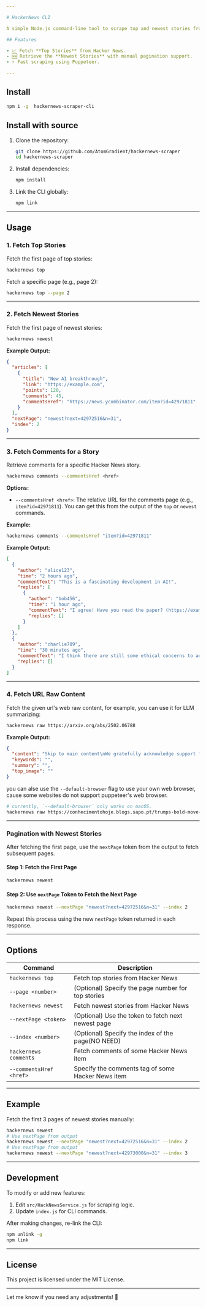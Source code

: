 ```yaml
---

# HackerNews CLI

A simple Node.js command-line tool to scrape top and newest stories from [Hacker News](https://news.ycombinator.com).

## Features

- 📈 Fetch **Top Stories** from Hacker News.
- 🆕 Retrieve the **Newest Stories** with manual pagination support.
- ⚡ Fast scraping using Puppeteer.

---
```


## Install

```bash
npm i -g  hackernews-scraper-cli
```


## Install with source

1. Clone the repository:

   ```bash
   git clone https://github.com/AtomGradient/hackernews-scraper
   cd hackernews-scraper
   ```

2. Install dependencies:

   ```bash
   npm install
   ```

3. Link the CLI globally:

   ```bash
   npm link
   ```

---

## Usage

### 1. **Fetch Top Stories**

Fetch the first page of top stories:

```bash
hackernews top
```

Fetch a specific page (e.g., page 2):

```bash
hackernews top --page 2
```

---

### 2. **Fetch Newest Stories**

Fetch the first page of newest stories:

```bash
hackernews newest
```

**Example Output:**

```json
{
  "articles": [
    {
      "title": "New AI breakthrough",
      "link": "https://example.com",
      "points": 120,
      "comments": 45,
      "commentsHref": "https://news.ycombinator.com/item?id=42971811"
    }
  ],
  "nextPage": "newest?next=42972516&n=31",
  "index": 2
}
```

---


### 3. **Fetch Comments for a Story**

Retrieve comments for a specific Hacker News story.

```bash
hackernews comments --commentsHref <href>
```

**Options:**

- `--commentsHref <href>`: The relative URL for the comments page (e.g., `item?id=42971811`). You can get this from the output of the `top` or `newest` commands.

**Example:**

```bash
hackernews comments --commentsHref "item?id=42971811"
```

**Example Output:**

```json
[
  {
    "author": "alice123",
    "time": "2 hours ago",
    "commentText": "This is a fascinating development in AI!",
    "replies": [
      {
        "author": "bob456",
        "time": "1 hour ago",
        "commentText": "I agree! Have you read the paper? (https://example.com/paper)",
        "replies": []
      }
    ]
  },
  {
    "author": "charlie789",
    "time": "30 minutes ago",
    "commentText": "I think there are still some ethical concerns to address.",
    "replies": []
  }
]
```

---


### 4. **Fetch URL Raw Content**

Fetch the given url's web raw content, for example, you can use it for LLM summarizing:

```bash
hackernews raw https://arxiv.org/abs/2502.06788
```

**Example Output:**

```json
{
  "content": "Skip to main content\nWe gratefully acknowledge support from the Simons Foundation, member institutions, and all contributors.\nDonate\n>\ncs\n>\narXiv:2502.06788\n\nHelp | Advanced Search\n\nAll fields\nTitle\nAuthor\nAbstract\nComments\nJournal reference\nACM classification\nMSC classification\nReport number\narXiv identifier\nDOI\nORCID\narXiv author ID\nHelp pages\nFull text\nSearch\nComputer Science > Computer Vision and Pattern Recognition\n[Submitted on 10 Feb 2025]\nEVEv2: Improved Baselines for Encoder-Free Vision-Language Models\nHaiwen Diao, Xiaotong Li, Yufeng Cui, Yueze Wang, Haoge Deng, Ting Pan, Wenxuan Wang, Huchuan Lu, Xinlong Wang\nExisting encoder-free vision-language models (VLMs) are rapidly narrowing the performance gap with their encoder-based counterparts, highlighting the promising potential for unified multimodal systems with structural simplicity and efficient deployment. We systematically clarify the performance gap between VLMs using pre-trained vision encoders, discrete tokenizers, and minimalist visual layers from scratch, deeply excavating the under-examined characteristics of encoder-free VLMs. We develop efficient strategies for encoder-free VLMs that rival mainstream encoder-based ones. After an in-depth investigation, we launch EVEv2.0, a new and improved family of encoder-free VLMs. We show that: (i) Properly decomposing and hierarchically associating vision and language within a unified model reduces interference between modalities. (ii) A well-designed training strategy enables effective optimization for encoder-free VLMs. Through extensive evaluation, our EVEv2.0 represents a thorough study for developing a decoder-only architecture across modalities, demonstrating superior data efficiency and strong vision-reasoning capability. Code is publicly available at: this https URL.\nComments:\t19 pages, 9 figures\nSubjects:\tComputer Vision and Pattern Recognition (cs.CV); Artificial Intelligence (cs.AI)\nCite as:\tarXiv:2502.06788 [cs.CV]\n \t(or arXiv:2502.06788v1 [cs.CV] for this version)\n \t\nhttps://doi.org/10.48550/arXiv.2502.06788\nFocus to learn more\nSubmission history\nFrom: Haiwen Diao [view email]\n[v1] Mon, 10 Feb 2025 18:59:58 UTC (2,441 KB)\n\nAccess Paper:\nView PDF\nHTML (experimental)\nTeX Source\nOther Formats\nview license\nCurrent browse context:\ncs.CV\n< prev   |   next >\n\nnew | recent | 2025-02\nChange to browse by:\ncs\ncs.AI\n\nReferences & Citations\nNASA ADS\nGoogle Scholar\nSemantic Scholar\nExport BibTeX Citation\nBookmark\n \nBibliographic Tools\nBibliographic and Citation Tools\nBibliographic Explorer Toggle\nBibliographic Explorer (What is the Explorer?)\nConnected Papers Toggle\nConnected Papers (What is Connected Papers?)\nLitmaps Toggle\nLitmaps (What is Litmaps?)\nscite.ai Toggle\nscite Smart Citations (What are Smart Citations?)\nCode, Data, Media\nDemos\nRelated Papers\nAbout arXivLabs\nWhich authors of this paper are endorsers? | Disable MathJax (What is MathJax?)\nAbout\nHelp\nContact\nSubscribe\nCopyright\nPrivacy Policy\nWeb Accessibility Assistance\n\narXiv Operational Status \nGet status notifications via email or slack",
  "keywords": "",
  "summary": "",
  "top_image": ""
}
```
you can alse use the `--default-browser` flag to use your own web browser, cause some websites do not support puppeteer's web browser.
```bash
# currently, `--default-browser` only works on macOS.
hackernews raw https://conhecimentohoje.blogs.sapo.pt/trumps-bold-move-a-bitcoin-etf-that-98774 --default-browser
```
---


### Pagination with Newest Stories

After fetching the first page, use the `nextPage` token from the output to fetch subsequent pages.

#### Step 1: Fetch the First Page

```bash
hackernews newest
```

#### Step 2: Use `nextPage` Token to Fetch the Next Page

```bash
hackernews newest --nextPage "newest?next=42972516&n=31" --index 2
```

Repeat this process using the new `nextPage` token returned in each response.

---

## Options

| Command               | Description                                      |
|-----------------------|--------------------------------------------------|
| `hackernews top`      | Fetch top stories from Hacker News               |
| `--page <number>`     | (Optional) Specify the page number for top stories|
| `hackernews newest`   | Fetch newest stories from Hacker News            |
| `--nextPage <token>`  | (Optional) Use the token to fetch next newest page|
| `--index <number>`    | (Optional) Specify the index of the page(NO NEED) |
| `hackernews comments` | Fetch comments of some  Hacker News item          |
| `--commentsHref <href>`|Specify the comments tag of some Hacker News item|

---

## Example

Fetch the first 3 pages of newest stories manually:

```bash
hackernews newest
# Use nextPage from output
hackernews newest --nextPage "newest?next=42972516&n=31" --index 2
# Use nextPage from output
hackernews newest --nextPage "newest?next=42973000&n=31" --index 3
```

---

## Development

To modify or add new features:

1. Edit `src/HackNewsService.js` for scraping logic.
2. Update `index.js` for CLI commands.

After making changes, re-link the CLI:

```bash
npm unlink -g
npm link
```

---

## License

This project is licensed under the MIT License.

---

Let me know if you need any adjustments! 🚀